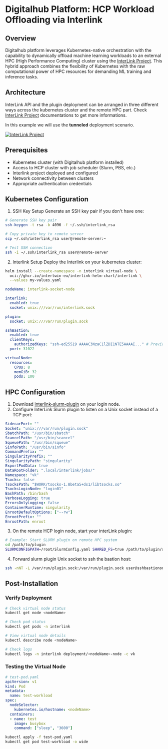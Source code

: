 # Digitalhub Platform: HCP Workload Offloading via Interlink

## Overview
Digitalhub platform leverages Kubernetes-native orchestration with the capability to dynamically offload machine learning workloads to an external HPC (High Performance Computing) cluster using the [InterLink Project](https://interlink-project.dev/docs/intro). This hybrid approach combines the flexibility of Kubernetes with the raw computational power of HPC resources for demanding ML training and inference tasks.

## Architecture
InterLink API and the plugin deployment can be arranged in three different ways across the kubernetes cluster and the remote HPC part.
Check [InterLink Project](https://interlink-project.dev/docs/intro) documentations to get more informations.

In this example we will use the **tunneled** deployment scenario.

[![InterLink Project](https://interlink-project.dev/img/scenario-3_light.svg)](https://interlink-project.dev/docs/cookbook/tunneled)

## Prerequisites
  - Kubernetes cluster (with Digitalhub platform installed)
  - Access to HCP cluster with job scheduler (Slurm, PBS, etc.)
  - Interlink project deployed and configured
  - Network connectivity between clusters
  - Appropriate authentication credentials

## Kubernetes Configuration
1. SSH Key Setup
Generate an SSH key pair if you don't have one:
```sh
# Generate SSH key pair
ssh-keygen -t rsa -b 4096 -f ~/.ssh/interlink_rsa

# Copy private key to remote server
scp ~/.ssh/interlink_rsa user@remote-server:~

# Test SSH connection
ssh -i ~/.ssh/interlink_rsa user@remote-server
```

2. Interlink Setup
Deploy the Interlink on your kubernetes cluster:

```sh
helm install --create-namespace -n interlink virtual-node \
  oci://ghcr.io/intertwin-eu/interlink-helm-chart/interlink \
  --values my-values.yaml
```

```yaml title="my-values.yaml"
nodeName: interlink-socket-node

interlink:
  enabled: true
  socket: unix:///var/run/interlink.sock

plugin:
  socket: unix:///var/run/plugin.sock

sshBastion:
  enabled: true
  clientKeys:
    authorizedKeys: "ssh-ed25519 AAAAC3NzaC1lZDI1NTE5AAAAI..." # Previosly createt public key
  port: 31022

virtualNode:
  resources:
    CPUs: 8
    memGiB: 32
    pods: 100
```
## HPC Configuration
1. Download [interlink-slurm-plugin](https://github.com/interlink-hq/interlink-slurm-plugin/releases) on your login node.
2. Configure InterLink Slurm plugin to listen on a Unix socket instead of a TCP port:
```yaml title="/root/SlurmConfig.yaml"
SidecarPort: ""
Socket: "unix:///var/run/plugin.sock"
SbatchPath: "/usr/bin/sbatch"
ScancelPath: "/usr/bin/scancel"
SqueuePath: "/usr/bin/squeue"
SinfoPath: "/usr/bin/sinfo"
CommandPrefix: ""
SingularityPrefix: ""
SingularityPath: "singularity"
ExportPodData: true
DataRootFolder: ".local/interlink/jobs/"
Namespace: "vk"
Tsocks: false
TsocksPath: "$WORK/tsocks-1.8beta5+ds1/libtsocks.so"
TsocksLoginNode: "login01"
BashPath: /bin/bash
VerboseLogging: true
ErrorsOnlyLogging: false
ContainerRuntime: singularity
EnrootDefaultOptions: ["--rw"]
EnrootPrefix: ""
EnrootPath: enroot
```
3. On the remote HCP login node, start your interLink plugin:
```sh
# Example: Start SLURM plugin on remote HPC system
cd /path/to/plugin
SLURMCONFIGPATH=/root/SlurmConfig.yaml SHARED_FS=true /path/to/plugin/slurm-sidecar
```

4. Forward slurm plugin Unix socket to ssh the bastion host:
```sh
ssh -nNT -L /var/run/plugin.sock:/var/run/plugin.sock user@sshbastiononkubernetes
```

## Post-Installation

### Verify Deployment

```bash
# Check virtual node status
kubectl get node <nodeName>

# Check pod status
kubectl get pods -n interlink

# View virtual node details
kubectl describe node <nodeName>

# Check logs
kubectl logs -n interlink deployment/<nodeName>-node -c vk
```

### Testing the Virtual Node

```yaml
# test-pod.yaml
apiVersion: v1
kind: Pod
metadata:
  name: test-workload
spec:
  nodeSelector:
    kubernetes.io/hostname: <nodeName>
  containers:
  - name: test
    image: busybox
    command: ["sleep", "3600"]
```

```bash
kubectl apply -f test-pod.yaml
kubectl get pod test-workload -o wide
